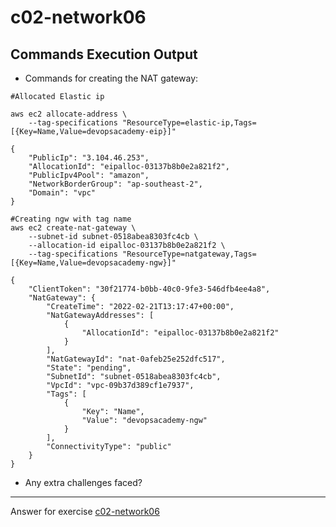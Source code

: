 # c02-network06

## Commands Execution Output

- Commands for creating the NAT gateway:
```
#Allocated Elastic ip

aws ec2 allocate-address \
    --tag-specifications "ResourceType=elastic-ip,Tags=[{Key=Name,Value=devopsacademy-eip}]"

{
    "PublicIp": "3.104.46.253",
    "AllocationId": "eipalloc-03137b8b0e2a821f2",
    "PublicIpv4Pool": "amazon",
    "NetworkBorderGroup": "ap-southeast-2",
    "Domain": "vpc"
}

#Creating ngw with tag name
aws ec2 create-nat-gateway \
    --subnet-id subnet-0518abea8303fc4cb \
    --allocation-id eipalloc-03137b8b0e2a821f2 \
    --tag-specifications "ResourceType=natgateway,Tags=[{Key=Name,Value=devopsacademy-ngw}]"

{
    "ClientToken": "30f21774-b0bb-40c0-9fe3-546dfb4ee4a8",
    "NatGateway": {
        "CreateTime": "2022-02-21T13:17:47+00:00",
        "NatGatewayAddresses": [
            {
                "AllocationId": "eipalloc-03137b8b0e2a821f2"
            }
        ],
        "NatGatewayId": "nat-0afeb25e252dfc517",
        "State": "pending",
        "SubnetId": "subnet-0518abea8303fc4cb",
        "VpcId": "vpc-09b37d389cf1e7937",
        "Tags": [
            {
                "Key": "Name",
                "Value": "devopsacademy-ngw"
            }
        ],
        "ConnectivityType": "public"
    }
}
```

- Any extra challenges faced?


<!-- Don't change anything below this point-->
***
Answer for exercise [c02-network06](https://github.com/devopsacademyau/academy/blob/893381c6f0b69434d9e8597d3d4b1c17f9bc1371/classes/02class/exercises/c02-network06/README.md)